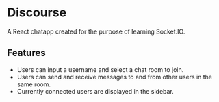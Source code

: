 # Discourse

A React chatapp created for the purpose of learning Socket.IO.
 
## Features

- Users can input a username and select a chat room to join.
- Users can send and receive messages to and from other users in the same room.
- Currently connected users are displayed in the sidebar.